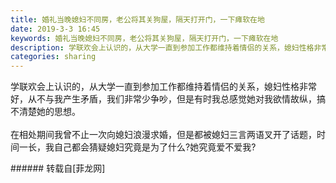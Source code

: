 ```yaml
---
title: 婚礼当晚媳妇不同房，老公将其关狗屋，隔天打开门，一下瘫软在地
date: 2019-3-3 16:45
keywords: 婚礼当晚媳妇不同房，老公将其关狗屋，隔天打开门，一下瘫软在地
description: 学联欢会上认识的，从大学一直到参加工作都维持着情侣的关系，媳妇性格非常好，从不与我产生矛盾，我们非常少争吵，但是有时我总感觉她对我欲情故纵，搞不清楚她的思想。在相处期间我曾不止一次向媳妇浪漫求婚，但是都被媳妇三言两语叉开了话题，时间一长，我自己都会猜疑媳妇究竟是为了什么?她究竟爱不爱我?
categories: sharing
---
```

<td class="t_f" id="postmessage_3149642">

学联欢会上认识的，从大学一直到参加工作都维持着情侣的关系，媳妇性格非常好，从不与我产生矛盾，我们非常少争吵，但是有时我总感觉她对我欲情故纵，搞不清楚她的思想。<br/>
<br/>
在相处期间我曾不止一次向媳妇浪漫求婚，但是都被媳妇三言两语叉开了话题，时间一长，我自己都会猜疑媳妇究竟是为了什么?她究竟爱不爱我?<br/>
</td>
###### 转载自[菲龙网]